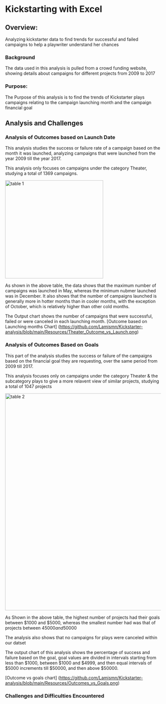 # Kickstarting with Excel

## Overview: 

Analyzing kickstarter data to find trends for successful and failed campaigns to help a playwriter understand her chances

### Background

The data used in this analysis is pulled from a crowd funding website, showing details about campaigns for different projects from 2009 to 2017 

### Purpose: 

The Purpose of this analysis is to find the trends of Kickstarter plays campaigns relating to the campaign launching month and the campaign financial goal

## Analysis and Challenges

### Analysis of Outcomes based on Launch Date

This analysis studies the success or failure rate of a campaign based on the month it was launched, analyzing campaigns that were launched from the year 2009 till the year 2017.

This analysis only focuses on campaigns under the category Theater, studying a total of 1369 campaigns. 

<img width="317" alt="table 1" src="https://user-images.githubusercontent.com/79733383/110227021-ecb4ec80-7ec1-11eb-9b9e-081a1b603a9b.PNG">


As shown in the above table, the data shows that the maximum number of campaigns was launched in May, whereas the minimum nubmer launched was in December. It also shows that the number of campaigns launched is generally more in hotter months than in cooler months, with the exception of October, which is relatively higher than other cold months.

The Output chart shows the number of campaigns that were successful, failed or were canceled in each launching month. 
[Outcome based on Launching months Chart] (https://github.com/Lamismn/Kickstarter-analysis/blob/main/Resources/Theater_Outcome_vs_Launch.png)

### Analysis of Outcomes Based on Goals

This part of the analysis studies the success or failure of the campaigns based on the financial goal they are requesting, over the same period from 2009 till 2017.

This analysis focuses only on campaigns under the category Theater & the subcategory plays to give a more relavent view of similar projects, studying a total of 1047 projects


<img width="701" alt="table 2" src="https://user-images.githubusercontent.com/79733383/110227017-dc047680-7ec1-11eb-8ee4-289a683226c9.PNG">

As Shown in the above table,  the highest number of projects had their goals between $1000 and $5000, whereas the smallest number had was that of projects between $45000 and 50000$

The analysis also shows that no campaigns for plays were canceled within our datset

The output chart of this analysis shows the percentage of success and failure based on the goal, goal values are divided in intervals starting from less than $1000, between $1000 and $4999, and then equal intervals of $5000 increments till $50000, and then above $50000.

[Outcome vs goals chart] (https://github.com/Lamismn/Kickstarter-analysis/blob/main/Resources/Outcomes_vs_Goals.png)

### Challenges and Difficulties Encountered




